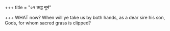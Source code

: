 +++
title = "०१ कद्ध नूनं"

+++
WHAT now? When will ye take us by both hands, as a dear sire his son,  
     Gods, for whom sacred grass is clipped?